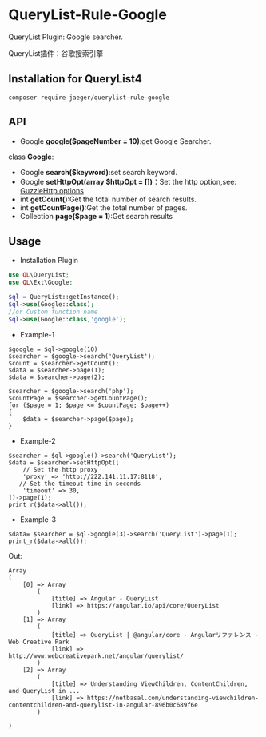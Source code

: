 # QueryList-Rule-Google
QueryList Plugin: Google searcher.

QueryList插件：谷歌搜索引擎

## Installation for QueryList4
```
composer require jaeger/querylist-rule-google
```

## API
- Google **google($pageNumber = 10)**:get Google Searcher.

class **Google**:
- Google **search($keyword)**:set search keyword.
- Google **setHttpOpt(array $httpOpt = [])**：Set the http option,see: [GuzzleHttp options](http://docs.guzzlephp.org/en/stable/request-options.html)
- int **getCount()**:Get the total number of search results.
- int **getCountPage()**:Get the total number of pages.
- Collection **page($page = 1)**:Get search results

## Usage
- Installation Plugin

```php
use QL\QueryList;
use QL\Ext\Google;

$ql = QueryList::getInstance();
$ql->use(Google::class);
//or Custom function name
$ql->use(Google::class,'google');
```
- Example-1

```
$google = $ql->google(10)
$searcher = $google->search('QueryList');
$count = $searcher->getCount();
$data = $searcher->page(1);
$data = $searcher->page(2);

$searcher = $google->search('php');
$countPage = $searcher->getCountPage();
for ($page = 1; $page <= $countPage; $page++)
{
    $data = $searcher->page($page);
}
```

- Example-2

```
$searcher = $ql->google()->search('QueryList');
$data = $searcher->setHttpOpt([
    // Set the http proxy
    'proxy' => 'http://222.141.11.17:8118',
   // Set the timeout time in seconds
    'timeout' => 30,
])->page(1);
print_r($data->all());
```

- Example-3

```
$data= $searcher = $ql->google(3)->search('QueryList')->page(1);
print_r($data->all());
```
Out:

```
Array
(
    [0] => Array
        (
            [title] => Angular - QueryList
            [link] => https://angular.io/api/core/QueryList
        )
    [1] => Array
        (
            [title] => QueryList | @angular/core - Angularリファレンス - Web Creative Park
            [link] => http://www.webcreativepark.net/angular/querylist/
        )
    [2] => Array
        (
            [title] => Understanding ViewChildren, ContentChildren, and QueryList in ...
            [link] => https://netbasal.com/understanding-viewchildren-contentchildren-and-querylist-in-angular-896b0c689f6e
        )

)

```

